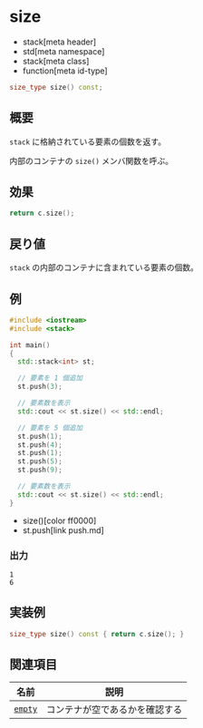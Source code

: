 # size
* stack[meta header]
* std[meta namespace]
* stack[meta class]
* function[meta id-type]

```cpp
size_type size() const;
```

## 概要
`stack` に格納されている要素の個数を返す。

内部のコンテナの `size()` メンバ関数を呼ぶ。


## 効果
```cpp
return c.size();
```


## 戻り値
`stack` の内部のコンテナに含まれている要素の個数。


## 例
```cpp
#include <iostream>
#include <stack>

int main()
{
  std::stack<int> st;

  // 要素を 1 個追加
  st.push(3);

  // 要素数を表示
  std::cout << st.size() << std::endl;

  // 要素を 5 個追加
  st.push(1);
  st.push(4);
  st.push(1);
  st.push(5);
  st.push(9);

  // 要素数を表示
  std::cout << st.size() << std::endl;
}
```
* size()[color ff0000]
* st.push[link push.md]

### 出力
```
1
6
```

## 実装例
```cpp
size_type size() const { return c.size(); }
```

## 関連項目

| 名前 | 説明 |
|-----------------------|--------------------------------|
| [`empty`](empty.md) | コンテナが空であるかを確認する |

